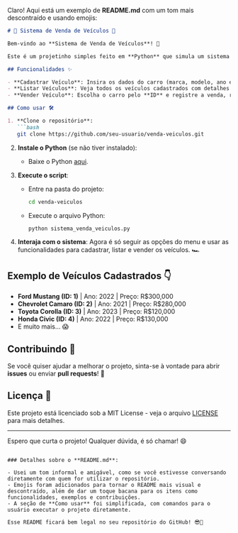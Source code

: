 Claro! Aqui está um exemplo de **README.md** com um tom mais descontraído e usando emojis:

```markdown
# 🚗 Sistema de Venda de Veículos 🚗

Bem-vindo ao **Sistema de Venda de Veículos**! 🎉

Este é um projetinho simples feito em **Python** que simula um sistema de venda de carros. Ele permite cadastrar, listar e vender veículos, tudo de forma fácil e prática. Cada veículo possui um **ID** único gerado automaticamente, para você não perder o controle! 😎

## Funcionalidades ✨

- **Cadastrar Veículo**: Insira os dados do carro (marca, modelo, ano e preço) e o sistema gera um **ID** único para ele. 🚘
- **Listar Veículos**: Veja todos os veículos cadastrados com detalhes como marca, modelo, ano e preço. 📝
- **Vender Veículo**: Escolha o carro pelo **ID** e registre a venda, retirando ele da lista de veículos disponíveis. 💸

## Como usar 🛠️

1. **Clone o repositório**:
   ```bash
   git clone https://github.com/seu-usuario/venda-veiculos.git
   ```

2. **Instale o Python** (se não tiver instalado):
   - Baixe o Python [aqui](https://www.python.org/downloads/).

3. **Execute o script**:
   - Entre na pasta do projeto:
     ```bash
     cd venda-veiculos
     ```
   - Execute o arquivo Python:
     ```bash
     python sistema_venda_veiculos.py
     ```

4. **Interaja com o sistema**: Agora é só seguir as opções do menu e usar as funcionalidades para cadastrar, listar e vender os veículos. 🏎️

## Exemplo de Veículos Cadastrados 👇

- **Ford Mustang (ID: 1)** | Ano: 2022 | Preço: R$300,000
- **Chevrolet Camaro (ID: 2)** | Ano: 2021 | Preço: R$280,000
- **Toyota Corolla (ID: 3)** | Ano: 2023 | Preço: R$120,000
- **Honda Civic (ID: 4)** | Ano: 2022 | Preço: R$130,000
- E muito mais... 😱

## Contribuindo 🤝

Se você quiser ajudar a melhorar o projeto, sinta-se à vontade para abrir **issues** ou enviar **pull requests**! 🚀

## Licença 📜

Este projeto está licenciado sob a MIT License - veja o arquivo [LICENSE](LICENSE) para mais detalhes.

---

Espero que curta o projeto! Qualquer dúvida, é só chamar! 😄
```

### Detalhes sobre o **README.md**:

- Usei um tom informal e amigável, como se você estivesse conversando diretamente com quem for utilizar o repositório.
- Emojis foram adicionados para tornar o README mais visual e descontraído, além de dar um toque bacana para os itens como funcionalidades, exemplos e contribuições.
- A seção de **Como usar** foi simplificada, com comandos para o usuário executar o projeto diretamente.
  
Esse README ficará bem legal no seu repositório do GitHub! 😎🚗
